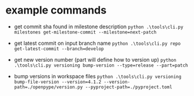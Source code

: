 # example commands
- get commit sha found in milestone description
`python .\tools\cli.py milestones get-milestone-commit --milestone=next-patch`

- get latest commit on input branch name
`python .\tools\cli.py repo get-latest-commit --branch=develop`

- get new version number (part will define how to version up)
`python .\tools\cli.py versioning bump-version --type=release --part=patch`

- bump versions in workspace files
`python .\tools\cli.py versioning bump-file-version --version=4.1.2 --version-path=./openpype/version.py --pyproject-path=./pyproject.toml`